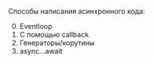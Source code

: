 Способы написания асинхронного кода:

0. Eventloop
1. С помощью callback
2. Генераторы/корутины
3. async...await

